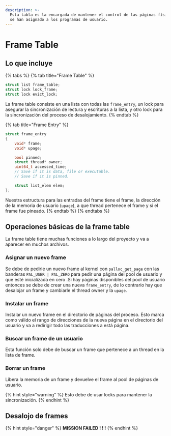 ```yaml
---
description: >-
  Esta tabla es la encargada de mantener el control de las páginas físicas que
  se han asignado a los programas de usuario.
---
```


# Frame Table

## Lo que incluye

{% tabs %}
{% tab title="Frame Table" %}
```c
struct list frame_table;
struct lock lock_frame; 
struct lock evict_lock; 
```

La frame table consiste en una lista con todas las `frame_entry`, un lock para asegurar la sincronización de lectura y escrituras a la lista,  y otro lock para la sincronización del proceso de desalojamiento.
{% endtab %}

{% tab title="Frame Entry" %}
```c
struct frame_entry
{
    void* frame;
    void* upage;

    bool pinned; 
    struct thread* owner; 
    uint64_t accessed_time; 
    // Save if it is data, file or executable. 
    // Save if it is pinned.

    struct list_elem elem; 
};
```

Nuestra estructura para las entradas del frame tiene el frame, la dirección de la memoria de usuario \(`upage`\), a que thread pertenece el frame y si el frame fue pineado. 
{% endtab %}
{% endtabs %}

## Operaciones básicas de la frame table

La frame table tiene muchas funciones a lo largo del proyecto y va a aparecer en muchos archivos. 

### Asignar un nuevo frame

Se debe de pedirle un nuevo frame al kernel con `palloc_get_page`  con las banderas `PAL_USER | PAL_ZERO`  para pedir una página del pool de usuario y que esté inicializada en cero .Si hay páginas disponibles del pool de usuario entonces se debe de crear una nueva `frame_entry`, de lo contrario hay que desalojar un frame y cambiarle el thread owner y la `upage`. 

### Instalar un frame

Instalar un nuevo frame en el directorio de páginas del proceso. Esto marca como válido el rango de direcciones de la nueva página en el directorio del usuario  y va a redirigir todo las traducciones a está página. 

### Buscar un frame de un usuario 

Esta función solo debe de buscar un frame que pertenece a un thread en la lista de frame. 

### Borrar un frame

Libera la memoria de un frame y devuelve el frame al pool de páginas de usuario. 

{% hint style="warning" %}
Esto debe de usar locks para mantener la sincronización.
{% endhint %}

## Desalojo de frames

{% hint style="danger" %}
**MISSION FAILED ! ! !** 
{% endhint %}

